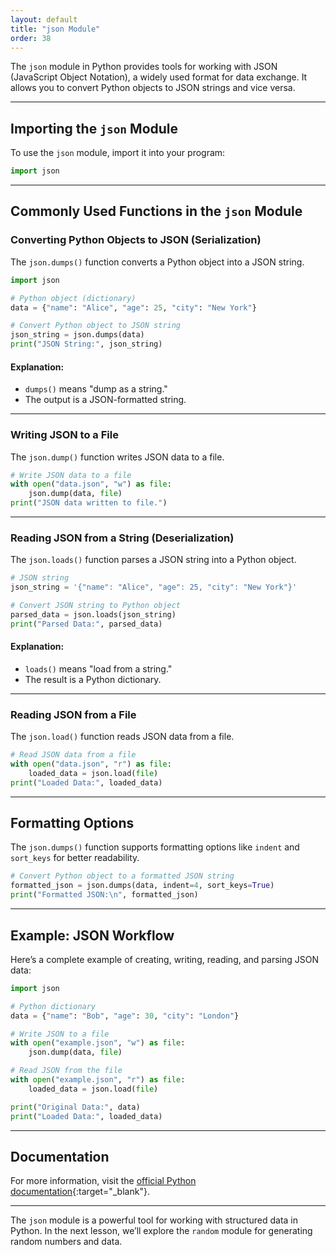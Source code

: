 ```yaml
---
layout: default
title: "json Module"
order: 38
---
```


The `json` module in Python provides tools for working with JSON (JavaScript Object Notation), a widely used format for data exchange. It allows you to convert Python objects to JSON strings and vice versa.

---

## Importing the `json` Module

To use the `json` module, import it into your program:

```python
import json
```

---

## Commonly Used Functions in the `json` Module

### Converting Python Objects to JSON (Serialization)

The `json.dumps()` function converts a Python object into a JSON string.

```python
import json

# Python object (dictionary)
data = {"name": "Alice", "age": 25, "city": "New York"}

# Convert Python object to JSON string
json_string = json.dumps(data)
print("JSON String:", json_string)
```

#### Explanation:
- `dumps()` means "dump as a string."
- The output is a JSON-formatted string.

---

### Writing JSON to a File

The `json.dump()` function writes JSON data to a file.

```python
# Write JSON data to a file
with open("data.json", "w") as file:
    json.dump(data, file)
print("JSON data written to file.")
```

---

### Reading JSON from a String (Deserialization)

The `json.loads()` function parses a JSON string into a Python object.

```python
# JSON string
json_string = '{"name": "Alice", "age": 25, "city": "New York"}'

# Convert JSON string to Python object
parsed_data = json.loads(json_string)
print("Parsed Data:", parsed_data)
```

#### Explanation:
- `loads()` means "load from a string."
- The result is a Python dictionary.

---

### Reading JSON from a File

The `json.load()` function reads JSON data from a file.

```python
# Read JSON data from a file
with open("data.json", "r") as file:
    loaded_data = json.load(file)
print("Loaded Data:", loaded_data)
```

---

## Formatting Options

The `json.dumps()` function supports formatting options like `indent` and `sort_keys` for better readability.

```python
# Convert Python object to a formatted JSON string
formatted_json = json.dumps(data, indent=4, sort_keys=True)
print("Formatted JSON:\n", formatted_json)
```

---

## Example: JSON Workflow

Here’s a complete example of creating, writing, reading, and parsing JSON data:

```python
import json

# Python dictionary
data = {"name": "Bob", "age": 30, "city": "London"}

# Write JSON to a file
with open("example.json", "w") as file:
    json.dump(data, file)

# Read JSON from the file
with open("example.json", "r") as file:
    loaded_data = json.load(file)

print("Original Data:", data)
print("Loaded Data:", loaded_data)
```

---

## Documentation

For more information, visit the [official Python documentation](https://docs.python.org/3/library/json.html){:target="_blank"}.

---

The `json` module is a powerful tool for working with structured data in Python. In the next lesson, we’ll explore the `random` module for generating random numbers and data.

